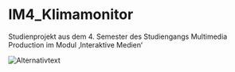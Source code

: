 # IM4_Klimamonitor
Studienprojekt aus dem 4. Semester des Studiengangs Multimedia Production im Modul ‚Interaktive Medien‘


![Alternativtext](imag/Klimamonitor_Screenflow.jpg)
